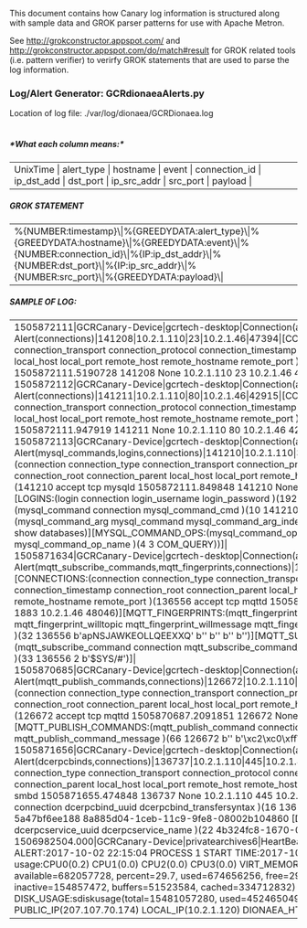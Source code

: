 This document contains how Canary log information is structured along with sample data and GROK parser patterns for use with Apache Metron.  

See http://grokconstructor.appspot.com/ and http://grokconstructor.appspot.com/do/match#result for GROK related tools (i.e. pattern verifier) to verirfy GROK statements that are used to parse the log information.


<h3>Log/Alert Generator: GCRdionaeaAlerts.py</h3>
Location of log file: ./var/log/dionaea/GCRDionaea.log<br />
<br />
<h5>*What each column means:*</h5>
<table><tr><td>
UnixTime | alert_type | hostname | event | connection_id | ip_dst_add | dst_port | ip_src_addr | src_port | payload |
</td></tr></table>

<h5>GROK STATEMENT</h5>
<table><tr><td>
%{NUMBER:timestamp}\|%{GREEDYDATA:alert_type}\|%{GREEDYDATA:hostname}\|%{GREEDYDATA:event}\|%{NUMBER:connection_id}\|%{IP:ip_dst_addr}\|%{NUMBER:dst_port}\|%{IP:ip_src_addr}\|%{NUMBER:src_port}\|%{GREEDYDATA:payload}\|
</td></tr></table>

<h5>SAMPLE OF LOG:</h5>
<table><tr><td>
1505872111|GCRCanary-Device|gcrtech-desktop|Connection(accept,tcp,Blackhole)-Alert(connections)|141208|10.2.1.110|23|10.2.1.46|47394|[CONNECTIONS:(connection       connection_type connection_transport    connection_protocol     connection_timestamp    connection_root connection_parent       local_host      local_port      remote_host     remote_hostname remote_port     )(141208        accept  tcp     Blackhole       1505872111.5190728      141208  None    10.2.1.110      23      10.2.1.46               47394)]|<br />
1505872112|GCRCanary-Device|gcrtech-desktop|Connection(accept,tcp,httpd)-Alert(connections)|141211|10.2.1.110|80|10.2.1.46|42915|[CONNECTIONS:(connection    connection_type connection_transport    connection_protocol     connection_timestamp    connection_root connection_parent       local_host      local_port      remote_host     remote_hostname remote_port     )(141211        accept  tcp     httpd   1505872111.947919       141211  None    10.2.1.110      80      10.2.1.46               42915)]|<br />
1505872113|GCRCanary-Device|gcrtech-desktop|Connection(accept,tcp,mysqld)-Alert(mysql_commands,logins,connections)|141210|10.2.1.110|3306|10.2.1.46|52086|[CONNECTIONS:(connection   connection_type connection_transport    connection_protocol     connection_timestamp    connection_root connection_parent       local_host      local_port      remote_host     remote_hostname remote_port     )(141210        accept  tcp     mysqld  1505872111.849848       141210  None    10.2.1.110      3306    10.2.1.46               52086)][LOGINS:(login   connection      login_username  login_password  )(192   141210  b'htr'  )][MYSQL_COMMANDS:(mysql_command        connection      mysql_command_cmd       )(10    141210  3       [MYSQL_COMMAND_ARGS:(mysql_command_arg  mysql_command   mysql_command_arg_index mysql_command_arg_data  )(10    10      0       show databases)][MYSQL_COMMAND_OPS:(mysql_command_op    mysql_command_cmd       mysql_command_op_name   )(4     3       COM_QUERY))]|<br />
1505871634|GCRCanary-Device|gcrtech-desktop|Connection(accept,tcp,mqttd)-Alert(mqtt_subscribe_commands,mqtt_fingerprints,connections)|136556|10.2.1.110|1883|10.2.1.46|48046|[CONNECTIONS:(connection       connection_type connection_transport    connection_protocol     connection_timestamp    connection_root connection_parent       local_host      local_port      remote_host     remote_hostname remote_port     )(136556        accept  tcp     mqttd   1505871635.7230175      136556  None    10.2.1.110      1883    10.2.1.46               48046)][MQTT_FINGERPRINTS:(mqtt_fingerprint     connection      mqtt_fingerprint_clientid       mqtt_fingerprint_willtopic      mqtt_fingerprint_willmessage    mqtt_fingerprint_username       mqtt_fingerprint_password       )(32    136556  b'apNSJAWKEOLLQEEXXQ'   b''     b''     b''     b'')][MQTT_SUBSCRIBE_COMMANDS:(mqtt_subscribe_command   connection      mqtt_subscribe_command_messageid        mqtt_subscribe_command_topic    )(33    136556  2       b'$SYS/#')]|<br />
1505870685|GCRCanary-Device|gcrtech-desktop|Connection(accept,tcp,mqttd)-Alert(mqtt_publish_commands,connections)|126672|10.2.1.110|1883|10.2.1.46|59683|[CONNECTIONS:(connection   connection_type connection_transport    connection_protocol     connection_timestamp    connection_root connection_parent       local_host      local_port      remote_host     remote_hostname remote_port     )(126672        accept  tcp     mqttd   1505870687.2091851      126672  None    10.2.1.110      1883    10.2.1.46               59683)][MQTT_PUBLISH_COMMANDS:(mqtt_publish_command     connection      mqtt_publish_command_topic      mqtt_publish_command_message    )(66    126672  b''     b'\xc2\xc0\xff\xff\xff\xff\xd4\x07')]|<br />
1505871656|GCRCanary-Device|gcrtech-desktop|Connection(accept,tcp,smbd)-Alert(dcerpcbinds,connections)|136737|10.2.1.110|445|10.2.1.46|52187|[CONNECTIONS:(connection        connection_type connection_transport    connection_protocol     connection_timestamp    connection_root connection_parent       local_host      local_port      remote_host     remote_hostname remote_port     )(136737        accept  tcp     smbd    1505871655.474848       136737  None    10.2.1.110      445     10.2.1.46               52187)][DCERPCBINDS:(dcerpcbind connection      dcerpcbind_uuid dcerpcbind_transfersyntax       )(16    136737  4b324fc8-1670-01d3-1278-5a47bf6ee188    8a885d04-1ceb-11c9-9fe8-08002b104860    [DCERPCSERVICES:(dcerpcservice  dcerpcservice_uuid      dcerpcservice_name      )(22    4b324fc8-1670-01d3-1278-5a47bf6ee188    SRVSVC))]|<br />
 1506982504.000|GCRCanary-Device|privatearchives6|HeartBeat|0|10.2.1.120|0|10.2.1.120|0|TIME OF ALERT:2017-10-02 22:15:04    PROCESS 1 START TIME:2017-10-02 10:13:06    CPU COUNT(4) % usage:CPU0(0.2) CPU1(0.0) CPU2(0.0) CPU3(0.0)     VIRT_MEMORY:svmem(total=970477568, available=682057728, percent=29.7, used=674656256, free=295821312, active=463613952, inactive=154857472, buffers=51523584, cached=334712832)    DISK_USAGE:sdiskusage(total=15481057280, used=4524650496, free=10939629568, percent=29.2)    PUBLIC_IP(207.107.70.174)    LOCAL_IP(10.2.1.120)    DIONAEA_HTTP_CHECK:1|<br />
</td></tr></table>

